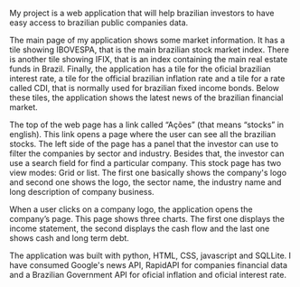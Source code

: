 My project is a web application that will help brazilian investors to have easy access to brazilian public companies data.

The main page of my application shows some market information. It has a tile showing IBOVESPA, that is the main brazilian stock market index. There is another tile showing IFIX, that is an index containing the main real estate funds in Brazil. Finally, the application has a tile for the oficial brazilian interest rate, a tile for the official brazilian inflation rate and a tile for a rate called CDI, that is normally used for brazilian fixed income bonds. Below these tiles, the application shows the latest news of the brazilian financial market.

The top of the web page has a link called “Ações” (that means “stocks” in english). This link opens a page where the user can see all the brazilian stocks. The left side of the page has a panel that the investor can use to filter the companies by sector and industry. Besides that, the investor can use a search field for find a particular company. This stock page has two view modes: Grid or list. The first one basically shows the company's logo and second one shows the logo, the sector name, the industry name and long description of company business.

When a user clicks on a company logo, the application opens the company’s page. This page shows three charts. The first one displays the income statement, the second displays the cash flow and the last one shows cash and long term debt.

The application was built with python, HTML, CSS, javascript and SQLLite. I have consumed Google's news API, RapidAPI for companies financial data and a Brazilian Government API for oficial inflation and oficial interest rate.

